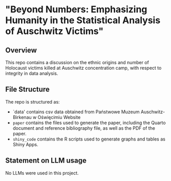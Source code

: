 # "Beyond Numbers: Emphasizing Humanity in the Statistical Analysis of Auschwitz Victims"

## Overview

This repo contains a discussion on the ethnic origins and number of Holocaust victims killed at Auschwitz concentration camp, with respect to integrity in data analysis.

## File Structure

The repo is structured as:

-   `data' contains csv data obtained from Państwowe Muzeum Auschwitz-Birkenau w Oświęcimiu Website
-   `paper` contains the files used to generate the paper, including the Quarto document and reference bibliography file, as well as the PDF of the paper. 
-   `shiny_code` contains the R scripts used to generate graphs and tables as Shiny Apps.


## Statement on LLM usage

No LLMs were used in this project.
